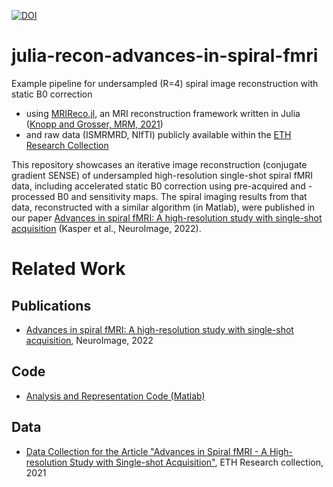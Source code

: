 [![DOI](https://zenodo.org/badge/DOI/10.5281/zenodo.6308926.svg)](https://doi.org/10.5281/zenodo.6308926)

# julia-recon-advances-in-spiral-fmri
Example pipeline for undersampled (R=4) spiral image reconstruction with static B0 correction 
- using [MRIReco.jl](https://magneticresonanceimaging.github.io/MRIReco.jl/latest/), an MRI reconstruction framework written in Julia ([Knopp and Grosser, MRM, 2021](https://doi.org/10.1002/mrm.28792))
- and raw data (ISMRMRD, NIfTI) publicly available within the [ETH Research Collection](https://doi.org/10.3929/ethz-b-000487412)

This repository showcases an iterative image reconstruction (conjugate gradient SENSE) of undersampled high-resolution single-shot spiral fMRI data, including accelerated static B0 correction using pre-acquired and -processed B0 and sensitivity maps. The spiral imaging results from that data, reconstructed with a similar  algorithm (in Matlab), were published in our paper [Advances in spiral fMRI: A high-resolution study with single-shot acquisition](https://doi.org/10.1016/j.neuroimage.2021.118738) (Kasper et al., NeuroImage, 2022).


# Related Work

## Publications

- [Advances in spiral fMRI: A high-resolution study with single-shot acquisition](https://doi.org/10.1016/j.neuroimage.2021.118738), NeuroImage, 2022

## Code

- [Analysis and Representation Code (Matlab)](https://github.com/mrikasper/paper-advances-in-spiral-fmri)

## Data

- [Data Collection for the Article "Advances in Spiral fMRI - A High-resolution Study with Single-shot Acquisition"](https://doi.org/10.3929/ethz-b-000487412), ETH Research collection, 2021
